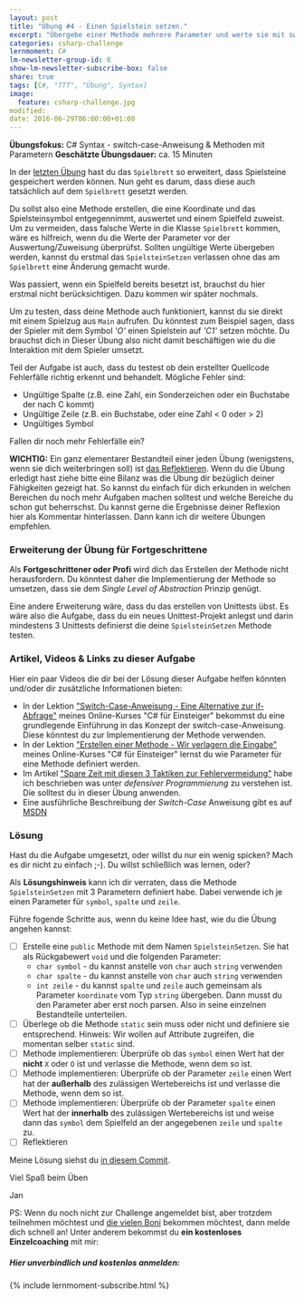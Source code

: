 ```yaml
---
layout: post
title: "Übung #4 - Einen Spielstein setzen."
excerpt: "Übergebe einer Methode mehrere Parameter und werte sie mit switch-case aus."
categories: csharp-challenge
lernmoment: C#
lm-newsletter-group-id: 8
show-lm-newsletter-subscribe-box: false
share: true
tags: [C#, "TTT", "Übung", Syntax]
image:
  feature: csharp-challenge.jpg
modified:
date: 2016-06-29T06:00:00+01:00
---
```


**Übungsfokus:** C# Syntax - switch-case-Anweisung & Methoden mit Parametern
**Geschätzte Übungsdauer:** ca. 15 Minuten

In der [letzten Übung](/csharp-challenge/uebung-3-spielfelder-hinzufuegen/) hast du das `Spielbrett` so erweitert, dass Spielsteine gespeichert werden können. Nun geht es darum, dass diese auch tatsächlich auf dem `Spielbrett` gesetzt werden.

Du sollst also eine Methode erstellen, die eine Koordinate und das Spielsteinsymbol entgegennimmt, auswertet und einem Spielfeld zuweist. Um zu vermeiden, dass falsche Werte in die Klasse `Spielbrett` kommen, wäre es hilfreich, wenn du die Werte der Parameter vor der Auswertung/Zuweisung überprüfst. Sollten ungültige Werte übergeben werden, kannst du erstmal das `SpielsteinSetzen` verlassen ohne das am `Spielbrett` eine Änderung gemacht wurde.

Was passiert, wenn ein Spielfeld bereits besetzt ist, brauchst du hier erstmal nicht berücksichtigen. Dazu kommen wir später nochmals.

Um zu testen, dass deine Methode auch funktioniert, kannst du sie direkt mit einem Spielzug aus `Main` aufrufen. Du könntest zum Beispiel sagen, dass der Spieler mit dem Symbol *'O'* einen Spielstein auf *'C1'* setzen möchte. Du brauchst dich in Dieser Übung also nicht damit beschäftigen wie du die Interaktion mit dem Spieler umsetzt.

Teil der Aufgabe ist auch, dass du testest ob dein erstellter Quellcode Fehlerfälle richtig erkennt und behandelt. Mögliche Fehler sind:

 - Ungültige Spalte (z.B. eine Zahl, ein Sonderzeichen oder ein Buchstabe der nach C kommt)
 - Ungültige Zeile (z.B. ein Buchstabe, oder eine Zahl < 0 oder > 2)
 - Ungültiges Symbol

Fallen dir noch mehr Fehlerfälle ein?

**WICHTIG:** Ein ganz elementarer Bestandteil einer jeden Übung (wenigstens, wenn sie dich weiterbringen soll) ist [das Reflektieren](http://clean-code-developer.de/die-grade/roter-grad/#Taeglich_reflektieren). Wenn du die Übung erledigt hast ziehe bitte eine Bilanz was die Übung dir bezüglich deiner Fähigkeiten gezeigt hat. So kannst du einfach für dich erkunden in welchen Bereichen du noch mehr Aufgaben machen solltest und welche Bereiche du schon gut beherrschst. Du kannst gerne die Ergebnisse deiner Reflexion hier als Kommentar hinterlassen. Dann kann ich dir weitere Übungen empfehlen.

### Erweiterung der Übung für Fortgeschrittene

Als **Fortgeschrittener oder Profi** wird dich das Erstellen der Methode nicht herausfordern. Du könntest daher die Implementierung der Methode so umsetzen, dass sie dem *Single Level of Abstraction* Prinzip genügt.

Eine andere Erweiterung wäre, dass du das erstellen von Unittests übst. Es wäre also die Aufgabe, dass du ein neues Unittest-Projekt anlegst und darin mindestens 3 Unittests definierst die deine `SpielsteinSetzen` Methode testen.

### Artikel, Videos & Links zu dieser Aufgabe

Hier ein paar Videos die dir bei der Lösung dieser Aufgabe helfen könnten und/oder dir zusätzliche Informationen bieten:

 - In der Lektion ["Switch-Case-Anweisung - Eine Alternative zur if-Abfrage"](https://www.udemy.com/einstieg-in-csharp-software-programmieren-wie-ein-profi/learn/v4/t/lecture/4195194) meines Online-Kurses "C# für Einsteiger" bekommst du eine grundlegende Einführung in das Konzept der switch-case-Anweisung. Diese könntest du zur Implementierung der Methode verwenden.
 - In der Lektion ["Erstellen einer Methode - Wir verlagern die Eingabe"](https://www.udemy.com/einstieg-in-csharp-software-programmieren-wie-ein-profi/learn/v4/t/lecture/4179026) meines Online-Kurses "C# für Einsteiger" lernst du wie Parameter für eine Methode definiert werden.
 - Im Artikel ["Spare Zeit mit diesen 3 Taktiken zur Fehlervermeidung"](/alle/aktivitaeten-zur-fehlervermeidung/) habe ich beschrieben was unter *defensiver Programmierung* zu verstehen ist. Die solltest du in dieser Übung anwenden.
 - Eine ausführliche Beschreibung der *Switch-Case* Anweisung gibt es auf [MSDN](https://msdn.microsoft.com/de-de/library/06tc147t.aspx)

### Lösung

Hast du die Aufgabe umgesetzt, oder willst du nur ein wenig spicken? Mach es dir nicht zu einfach ;-). Du willst schließlich was lernen, oder?

Als **Lösungshinweis** kann ich dir verraten, dass die Methode `SpielsteinSetzen` mit 3 Parametern definiert habe. Dabei verwende ich je einen Parameter für `symbol`, `spalte` und `zeile`. 

Führe fogende Schritte aus, wenn du keine Idee hast, wie du die Übung angehen kannst:

  - [  ] Erstelle eine `public` Methode mit dem Namen `SpielsteinSetzen`. Sie hat als Rückgabewert `void` und die folgenden Parameter:
    - `char symbol` - du kannst anstelle von `char` auch `string` verwenden
    - `char spalte` - du kannst anstelle von `char` auch `string` verwenden
    - `int zeile` - du kannst `spalte` und `zeile` auch gemeinsam als Parameter `koordinate` vom Typ `string` übergeben. Dann musst du den Parameter aber erst noch parsen. Also in seine einzelnen Bestandteile unterteilen.
  - [  ] Überlege ob die Methode `static` sein muss oder nicht und definiere sie entsprechend. Hinweis: Wir wollen auf Attribute zugreifen, die momentan selber `static` sind.
  - [  ] Methode implementieren: Überprüfe ob das `symbol` einen Wert hat der **nicht** `X` oder `O` ist und verlasse die Methode, wenn dem so ist.
  - [  ] Methode implementieren: Überprüfe ob der Parameter `zeile` einen Wert hat der **außerhalb** des zulässigen Wertebereichs ist und verlasse die Methode, wenn dem so ist.
  - [  ] Methode implementieren: Überprüfe ob der Parameter `spalte` einen Wert hat der **innerhalb** des zulässigen Wertebereichs ist und weise dann das `symbol` dem Spielfeld an der angegebenen `zeile` und `spalte` zu.
  - [  ] Reflektieren

Meine Lösung siehst du [in diesem Commit](https://github.com/LernMoment/ttt-challenge/commit/1a018fb73a4f090dd7074ba88f6b404b6d880754). 

Viel Spaß beim Üben

Jan

PS: Wenn du noch nicht zur Challenge angemeldet bist, aber trotzdem teilnehmen möchtest und [die vielen Boni](/csharp-challenge/deine-vorteile-bei-anmeldung/) bekommen möchtest, dann melde dich schnell an! Unter anderem bekommst du **ein kostenloses Einzelcoaching** mit mir:

<div class="subscribe-notice">
  <h5>Hier unverbindlich und kostenlos anmelden:</h5>
    {% include lernmoment-subscribe.html %}
</div>
